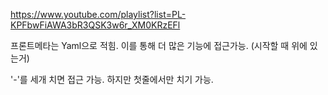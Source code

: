 https://www.youtube.com/playlist?list=PL-KPFbwFiAWA3bR3QSK3w6r_XM0KRzEFl


프론트메타는 Yaml으로 적힘.
이를 통해 더 많은 기능에 접근가능. (시작할 때 위에 있는거)


'-'를 세개 치면 접근 가능.
하지만 첫줄에서만 치기 가능.